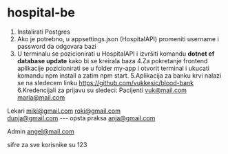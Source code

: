 # hospital-be

1. Instalirati Postgres
2. Ako je potrebno, u appsettings.json (HospitalAPI) promeniti username i password da odgovara bazi
3. U terminalu se pozicionirati u HospitalAPI i izvršiti komandu __dotnet ef database update__ kako bi se kreirala baza
4.Za pokretanje frontend aplikacije pozicionirati se u folder my-app i otvorit terminal i ukucati komandu npm install a zatim npm start.
5.Aplikacija za banku krvi nalazi se na sledecem linku
https://github.com/vukkesic/blood-bank
6.Kredencijali za prijavu su sledeci:
Pacijenti
vuk@mail.com
maria@mail.com

Lekari
miki@gmail.com
roki@gmail.com	
dunja@gmail.com     --- opsta praksa
anja@gmail.com

Admin
angel@mail.com

sifre za sve korisnike su 123